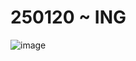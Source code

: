 <h1>250120 ~ ING</h1>

![image](https://github.com/user-attachments/assets/8a7baabd-066f-4a6e-a712-77b9b5965a8f)

